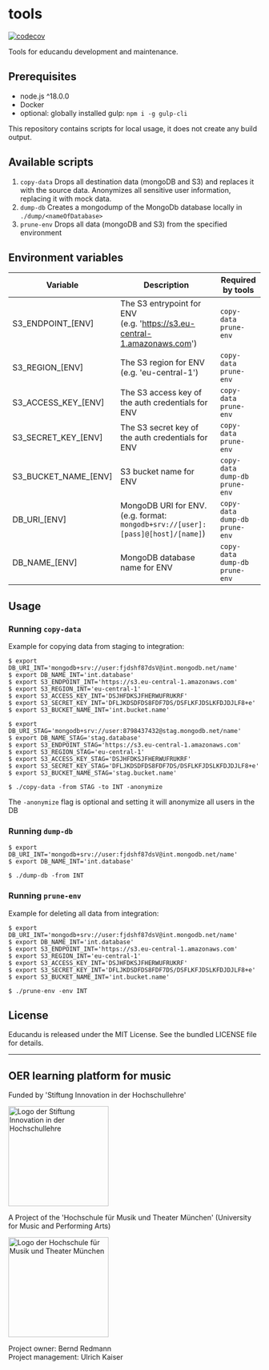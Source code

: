 # tools

[![codecov](https://codecov.io/gh/educandu/tools/branch/main/graph/badge.svg)](https://codecov.io/gh/educandu/tools)

Tools for educandu development and maintenance.

## Prerequisites

* node.js ^18.0.0
* Docker
* optional: globally installed gulp: `npm i -g gulp-cli`

This repository contains scripts for local usage, it does not create any build output.

## Available scripts

1. `copy-data`
  Drops all destination data (mongoDB and S3) and replaces it with the source data.
  Anonymizes all sensitive user information, replacing it with mock data.
2. `dump-db`
  Creates a mongodump of the MongoDb database locally in `./dump/<nameOfDatabase>`
3. `prune-env`
  Drops all data (mongoDB and S3) from the specified environment

## Environment variables

| Variable | Description | Required by tools |
| --- | --- | --- |
| S3_ENDPOINT_[ENV] | The S3 entrypoint for ENV <br />(e.g. 'https://s3.eu-central-1.amazonaws.com') | `copy-data`<br />`prune-env` |
| S3_REGION_[ENV] | The S3 region for ENV  <br />(e.g. 'eu-central-1') | `copy-data`<br />`prune-env` |
| S3_ACCESS_KEY_[ENV] | The S3 access key of the auth credentials for ENV | `copy-data`<br />`prune-env` |
| S3_SECRET_KEY_[ENV] | The S3 secret key of the auth credentials for ENV | `copy-data`<br />`prune-env` |
| S3_BUCKET_NAME_[ENV] | S3 bucket name for ENV | `copy-data`<br />`dump-db`<br />`prune-env` |
| DB_URI_[ENV] | MongoDB URI for ENV.  <br />(e.g. format: `mongodb+srv://[user]:[pass]@[host]/[name]`) | `copy-data`<br />`dump-db`<br />`prune-env` |
| DB_NAME_[ENV] | MongoDB database name for ENV | `copy-data`<br />`dump-db`<br />`prune-env` |

## Usage
### Running `copy-data`

Example for copying data from staging to integration:

```
$ export DB_URI_INT='mongodb+srv://user:fjdshf87dsV@int.mongodb.net/name'
$ export DB_NAME_INT='int.database'
$ export S3_ENDPOINT_INT='https://s3.eu-central-1.amazonaws.com'
$ export S3_REGION_INT='eu-central-1'
$ export S3_ACCESS_KEY_INT='DSJHFDKSJFHERWUFRUKRF'
$ export S3_SECRET_KEY_INT='DFLJKDSDFDS8FDF7DS/DSFLKFJDSLKFDJDJLF8+e'
$ export S3_BUCKET_NAME_INT='int.bucket.name'

$ export DB_URI_STAG='mongodb+srv://user:8798437432@stag.mongodb.net/name'
$ export DB_NAME_STAG='stag.database'
$ export S3_ENDPOINT_STAG='https://s3.eu-central-1.amazonaws.com'
$ export S3_REGION_STAG='eu-central-1'
$ export S3_ACCESS_KEY_STAG='DSJHFDKSJFHERWUFRUKRF'
$ export S3_SECRET_KEY_STAG='DFLJKDSDFDS8FDF7DS/DSFLKFJDSLKFDJDJLF8+e'
$ export S3_BUCKET_NAME_STAG='stag.bucket.name'
```

`$ ./copy-data -from STAG -to INT -anonymize`

The `-anonymize` flag is optional and setting it will anonymize all users in the DB

### Running `dump-db`

```
$ export DB_URI_INT='mongodb+srv://user:fjdshf87dsV@int.mongodb.net/name'
$ export DB_NAME_INT='int.database'
```

`$ ./dump-db -from INT`

### Running `prune-env`

Example for deleting all data from integration:

```
$ export DB_URI_INT='mongodb+srv://user:fjdshf87dsV@int.mongodb.net/name'
$ export DB_NAME_INT='int.database'
$ export S3_ENDPOINT_INT='https://s3.eu-central-1.amazonaws.com'
$ export S3_REGION_INT='eu-central-1'
$ export S3_ACCESS_KEY_INT='DSJHFDKSJFHERWUFRUKRF'
$ export S3_SECRET_KEY_INT='DFLJKDSDFDS8FDF7DS/DSFLKFJDSLKFDJDJLF8+e'
$ export S3_BUCKET_NAME_INT='int.bucket.name'
```

`$ ./prune-env -env INT`

## License

Educandu is released under the MIT License. See the bundled LICENSE file for details.

---

## OER learning platform for music

Funded by 'Stiftung Innovation in der Hochschullehre'

<img src="https://stiftung-hochschullehre.de/wp-content/uploads/2020/07/logo_stiftung_hochschullehre_screenshot.jpg)" alt="Logo der Stiftung Innovation in der Hochschullehre" width="200"/>

A Project of the 'Hochschule für Musik und Theater München' (University for Music and Performing Arts)

<img src="https://upload.wikimedia.org/wikipedia/commons/d/d8/Logo_Hochschule_f%C3%BCr_Musik_und_Theater_M%C3%BCnchen_.png" alt="Logo der Hochschule für Musik und Theater München" width="200"/>

Project owner: Bernd Redmann\
Project management: Ulrich Kaiser
